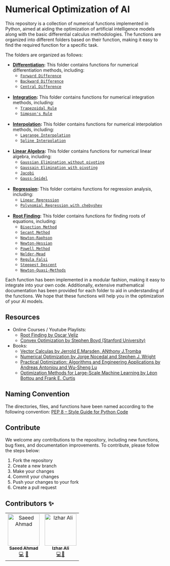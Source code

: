 # Numerical Optimization of AI
This repository is a collection of numerical functions implemented in Python, aimed at aiding the optimization of artificial intelligence models along with the basic differential calculus methodologies. The functions are organized into different folders based on their function, making it easy to find the required function for a specific task.

The folders are organized as follows:

- **[Differentiation](/numerical_methods/differentiation/):** This folder contains functions for numerical differentiation methods, including: 
    - [`Forward Difference`](/numerical_methods/differentiation/forward_difference.py)
    - [`Backward Difference`](/numerical_methods/differentiation/backward_difference.py)
    - [`Central Difference`](/numerical_methods/differentiation/central_difference.py) <br><br>
- **[Integration](/numerical_methods/integration/):** This folder contains functions for numerical integration methods, including:
    - [`Trapezoidal Rule`](/numerical_methods/integration/trapezoidal.py)
    - [`Simpson's Rule`](/numerical_methods/integration/simpson.py) <br><br>
- **[Interpolation](/numerical_methods/interpolation/):** This folder contains functions for numerical interpolation methods, including:
    - [`Lagrange Interpolation`](/numerical_methods/interpolation/lagrange.py)
    - [`Spline Interpolation`](/numerical_methods/interpolation/spline.py) <br><br>
- **[Linear Algebra](/numerical_methods/lin_algebra/):** This folder contains functions for numerical linear algebra, including:
    - [`Gaussian Elimination without pivoting`](/numerical_methods/lin_algebra/GE.py)
    - [`Gaussain Elimination with pivoting`](/numerical_methods/lin_algebra/GEpivot.py)
    - [`Jacobi`](/numerical_methods/lin_algebra/Jacobi.py)
    - [`Gauss-Seidel`](/numerical_methods/lin_algebra/GaussSeidel.py) <br><br>
- **[Regression](/numerical_methods/regression/):** This folder contains functions for regression analysis, including:
    - [`Linear Regression`](/numerical_methods/regression/linear.py)
    - [`Polynomial Regression with chebyshev`](/numerical_methods/regression/chebyshev.py) <br><br>
- **[Root Finding](/numerical_methods/root_finding/):** This folder contains functions for finding roots of equations, including:
    - [`Bisection Method`](/numerical_methods/root_finding/bisection.py)
    - [`Secant Method`](/numerical_methods/root_finding/secant.py)
    - [`Newton-Raphson`](/numerical_methods/root_finding/newton.py)
    - [`Newton-Hessian`](/numerical_methods/root_finding/newton_hessian.py)
    - [`Powell Method`](/numerical_methods/root_finding/powell.py)
    - [`Nelder-Mead`](/numerical_methods/root_finding/nelder_mead.py)
    - [`Regula Falsi`](/numerical_methods/root_finding/regula_falsi.py)
    - [`Steepest Descent`](/numerical_methods/root_finding/steepest_descent.py)
    - [`Newton-Quasi-Methods`](#)

Each function has been implemented in a modular fashion, making it easy to integrate into your own code. Additionally, extensive mathematical documentation has been provided for each folder to aid in understanding of the functions. We hope that these functions will help you in the optimization of your AI models.


## Resources
- Online Courses / Youtube Playlists: 
  - [Root Finding by Oscar Veliz](https://www.youtube.com/watch?v=MlP_W-obuNg&list=PLb0Tx2oJWuYIpNE23qYHGQD42TIR3ThNz&ab_channel=OscarVeliz)
  - [Convex Optimization by Stephen Boyd (Stanford University)](https://www.youtube.com/watch?v=McLq1hEq3UY&list=PL3940DD956CDF0622&ab_channel=Stanford)
- Books: 
  - [Vector Calculas by Jerrold E.Marsden, ANthony J.Tromba](https://vdoc.pub/download/vector-calculus-4jm439esqbq0)
  - [Numerical Optimization by Jorge Nocedal and Stephen J. Wright](https://www.csie.ntu.edu.tw/~r97002/temp/num_optimization.pdf)
  - [Practical Optimization: Algorithms and Engineering Applications by Andreas Antoniou and Wu-Sheng Lu](https://doc.lagout.org/science/0_Computer%20Science/2_Algorithms/Practical%20Optimization_%20Algorithms%20and%20Engineering%20Applications%20%5BAntoniou%20%26%20Lu%202007-03-12%5D.pdf)
  - [Optimization Methods for Large-Scale Machine Learning by Léon Bottou and Frank E. Curtis](https://coral.ise.lehigh.edu/frankecurtis/files/papers/BottCurtNoce18.pdf)



## Naming Convention
The directories, files, and functions have been named according to the following convention:
[PEP 8 – Style Guide for Python Code](https://peps.python.org/pep-0008/#package-and-module-names)

## Contribute
We welcome any contributions to the repository, including new functions, bug fixes, and documentation improvements. To contribute, please follow the steps below:

1. Fork the repository
2. Create a new branch
3. Make your changes
4. Commit your changes
5. Push your changes to your fork
6. Create a pull request


## Contributors ✨
<!-- ALL-CONTRIBUTORS-LIST:START - Do not remove or modify this section -->
<!-- prettier-ignore-start -->
<!-- markdown lint-disable -->
<table>
  <tbody>
    <tr>
      <td align="center"><a href="https://github.com/saeedahmadicp"><img src="https://avatars.githubusercontent.com/saeedahmadicp?v=4?s=100" width="100px;" alt="Saeed Ahmad"/><br /><sub><b>Saeed Ahmad</b></sub></a><br /><a href="https://github.com/saeedahmadicp/numerical_optimization_of_ai/commits?author=saeedahmadicp" title="Code">💻</a> <a href="https://github.com/saeedahmadicp/numerical_optimization_of_ai/commits?author=saeedahmadicp" title="Documentation">📖</a></td>
      <td align="center"><a href="https://github.com/ali-izhar"><img src="https://avatars3.githubusercontent.com/ali-izhar?v=4?s=100" width="100px;" alt="Izhar Ali"/><br /><sub><b>Izhar Ali</b></sub></a><br /><a href="https://github.com/saeedahmadicp/numerical_optimization_of_ai/commits?author=ali-izhar" title="Code">💻</a><a href="https://github.com/saeedahmadicp/numerical_optimization_of_ai/commits?author=ali-izhar" title="Documentation">📖</a></td></td>
      </td>
 </tr>
  </tbody>
</table>

<!-- markdownlint-restore -->
<!-- prettier-ignore-end -->

<!-- ALL-CONTRIBUTORS-LIST:END -->
